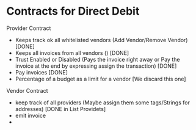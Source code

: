 # Contracts for Direct Debit

Provider Contract 
- Keeps track ok all whitelisted vendors (Add Vendor/Remove Vendor) [DONE]
- Keeps all invoices from all vendors () [DONE]
- Trust Enabled or Disabled (Pays the invoice right away or Pay the invoice at the end by expressing assign the transaction) [DONE]
- Pay invoices [DONE]
- Percentage of a budget as a limit for a vendor [We discard this one]

 


Vendor Contract 
- keep track of all providers (Maybe assign them some tags/Strings for addresses) [DONE in List Providets]
- emit invoice
- 
